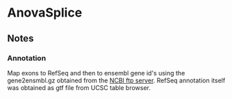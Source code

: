# AnovaSplice

## Notes

### Annotation

Map exons to RefSeq and then to ensembl gene id's using the gene2ensmbl.gz obtained from the [NCBI ftp server](ftp://ftp.ncbi.nih.gov/gene/DATA/).
RefSeq annotation itself was obtained as gtf file from UCSC table browser.

